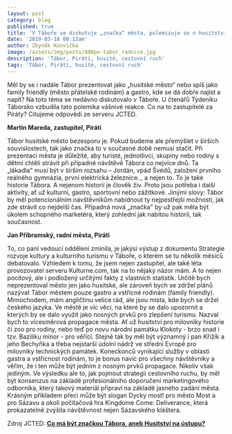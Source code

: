 ```yaml
---
layout: post
category: blog
published: true
title: 'V Táboře se diskutuje „značka“ města, polemizuje se o husitství'
date: '2019-03-18 08:13am'
author: Zbyněk Konvička
image: /assets/img/posts/800px-tabor_radnice.jpg
description: 'Tábor, Piráti, husité, cestovní ruch'
tags: 'Tábor, Piráti, husité, cestovní ruch'
---
```

Měl by se i nadále Tábor prezentovat jako „husitské město“ nebo spíš jako family friendly (město přátelské rodinám) a gastro, kde se dá dobře najíst a napít? Na toto téma se nedávno diskutovalo v Táboře. U čtenářů Týdeníku Táborsko vzbudila tato polemika vášnivé reakce. Co na to zastupitelé za Piráty? Citujeme odpovědi ze serveru JCTED.

**Martin Mareda, zastupitel, Piráti**

Tábor husitské město bezesporu je. Pokud budeme ale přemýšlet v širších souvislostech, tak jako značka to v současné době nemusí stačit. Při prezentaci města je důležité, aby turisté, jednotlivci, skupiny nebo rodiny s dětmi chtěli strávit při případné návštěvě Tábora co nejvíce dnů. Ta „lákadla" musí být v širším rozsahu – Jordán, vpád Švédů, založení prvního reálného gymnázia, první elektrická železnice.., a nejen to. To je také historie Tábora. A nejenom historií je člověk živ. Proto jsou potřeba i další aktivity, ať už kulturní, gastro, sportovní nebo zážitkové. Jinými slovy: Tábor by měl potencionálním návštěvníkům nabídnout ty nejpestřejší možnosti, jak zde strávit co nejdelší čas. Případná nová „značka" by už pak měla být úkolem schopného marketéra, který zohlední jak nabitou historii, tak současnost.

**Jan Příbramský, radní města, Piráti**

To, co paní vedoucí oddělení zmínila, je jakýsi výstup z dokumentu Strategie rozvoje kultury a kulturního turismu v Táboře, o kterém se tu několik měsíců debatovalo. Vzhledem k tomu, že jsem nejen zastupitel, ale také léta provozovatel serveru Kulturne.com, tak na to nějaký názor mám. A to nejen pocitový, ale i podložený určitými fakty z vlastních statistik. Určitě bych neprezentoval město jen jako husitské, ale zároveň bych se zdržel plánů nazývat Tábor městem pouze gastro a vstřícné rodinám (family friendly). Mimochodem, mám angličtinu velice rád, ale jsou místa, kde bych se držel českého jazyka. Ve městě je víc věcí, na které by se dalo upozornit a kterých by se dalo využít jako nosných prvků pro zlepšení turismu. Nazval bych to vícesměrová propagace města. Ať už husitství pro milovníky historie či zoo pro rodiny, nebo teď po novu národní památku Klokoty - brzo snad i tzv. Baziliku minor - pro věřící. Stejně tak by měl být významný i pan Křižík a jeho Bechyňka a třeba nejstarší údolní nádrž ve střední Evropě pro milovníky technických památek. Koneckonců vynikající služby v oblasti gastra a vstřícnost rodinám, to je bonus navíc pro všechny návštěvníky a věřím, že i ten může být jedním z nosným prvků propagace. Nikoliv však jediným. Ve výsledku ale to, jak pojmout strategii cestovního ruchu, by měl být konsenzus na základě profesionálního doporučení marketingového odborníka, který takový materiál připraví na základě jasného zadání města. Krásným příkladem přeci může být slogan Dycky most! pro město Most a pro Sázavu a okolí počítačová hra Kingdome Come: Deliverance, která prokazatelně zvýšila návštěvnost nejen Sázavského kláštera.

Zdroj JCTED: [**Co má být značkou Tábora, aneb Husitství na ústupu?**](https://www.jcted.cz/taborsko/co-ma-byt-znackou-tabora-aneb-husitstvi-na-ustupu/)
